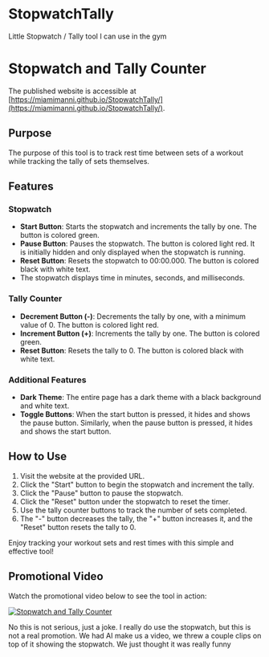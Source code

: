 # StopwatchTally

Little Stopwatch / Tally tool I can use in the gym

# Stopwatch and Tally Counter

The published website is accessible at [https://miamimanni.github.io/StopwatchTally/](https://miamimanni.github.io/StopwatchTally/).

## Purpose

The purpose of this tool is to track rest time between sets of a workout while tracking the tally of sets themselves.

## Features

### Stopwatch
- **Start Button**: Starts the stopwatch and increments the tally by one. The button is colored green.
- **Pause Button**: Pauses the stopwatch. The button is colored light red. It is initially hidden and only displayed when the stopwatch is running.
- **Reset Button**: Resets the stopwatch to 00:00.000. The button is colored black with white text.
- The stopwatch displays time in minutes, seconds, and milliseconds.

### Tally Counter
- **Decrement Button (-)**: Decrements the tally by one, with a minimum value of 0. The button is colored light red.
- **Increment Button (+)**: Increments the tally by one. The button is colored green.
- **Reset Button**: Resets the tally to 0. The button is colored black with white text.

### Additional Features
- **Dark Theme**: The entire page has a dark theme with a black background and white text.
- **Toggle Buttons**: When the start button is pressed, it hides and shows the pause button. Similarly, when the pause button is pressed, it hides and shows the start button.

## How to Use
1. Visit the website at the provided URL.
2. Click the "Start" button to begin the stopwatch and increment the tally.
3. Click the "Pause" button to pause the stopwatch.
4. Click the "Reset" button under the stopwatch to reset the timer.
5. Use the tally counter buttons to track the number of sets completed.
6. The "-" button decreases the tally, the "+" button increases it, and the "Reset" button resets the tally to 0.

Enjoy tracking your workout sets and rest times with this simple and effective tool!
## Promotional Video

Watch the promotional video below to see the tool in action:

[![Stopwatch and Tally Counter](https://img.youtube.com/vi/58MeVQKsZyk/0.jpg)](https://www.youtube.com/watch?v=58MeVQKsZyk)

No this is not serious, just a joke. I really do use the stopwatch, but this is not a real promotion. We had AI make us a video, we threw a couple clips on top of it showing the stopwatch. We just thought it was really funny
